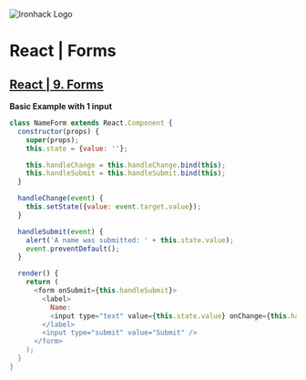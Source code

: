 ![Ironhack Logo](https://i.imgur.com/1QgrNNw.png)

# React | Forms

## [React | 9. Forms](https://reactjs.org/docs/forms.html)

**Basic Example with 1 input**

```javascript
class NameForm extends React.Component {
  constructor(props) {
    super(props);
    this.state = {value: ''};

    this.handleChange = this.handleChange.bind(this);
    this.handleSubmit = this.handleSubmit.bind(this);
  }

  handleChange(event) {
    this.setState({value: event.target.value});
  }

  handleSubmit(event) {
    alert('A name was submitted: ' + this.state.value);
    event.preventDefault();
  }

  render() {
    return (
      <form onSubmit={this.handleSubmit}>
        <label>
          Name:
          <input type="text" value={this.state.value} onChange={this.handleChange} />`
        </label>
        <input type="submit" value="Submit" />
      </form>
    );
  }
}
```